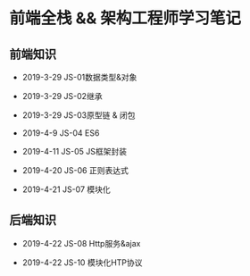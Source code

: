 # 前端全栈 && 架构工程师学习笔记

## 前端知识
  + 2019-3-29 JS-01数据类型&对象

  + 2019-3-29 JS-02继承

  + 2019-3-29 JS-03原型链 & 闭包

  + 2019-4-9 JS-04 ES6

  + 2019-4-11 JS-05 JS框架封装

  + 2019-4-20 JS-06 正则表达式

  + 2019-4-21 JS-07 模块化

## 后端知识
  + 2019-4-22 JS-08 Http服务&ajax

  + 2019-4-22 JS-10 模块化HTP协议





